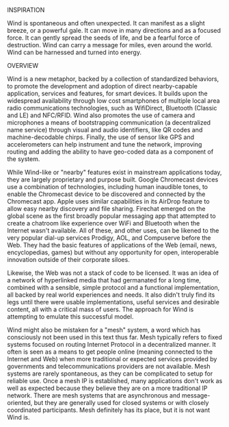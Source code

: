 
INSPIRATION

Wind is spontaneous and often unexpected. It can manifest as a slight breeze, or a powerful gale. It can move in many directions and as a focused force. It can gently spread the seeds of life, and be a fearful force of destruction. Wind can carry a message for miles, even around the world. Wind can be harnessed and turned into energy.

OVERVIEW

Wind is a new metaphor, backed by a collection of standardized behaviors, to promote the development and adoption of direct nearby-capable application, services and features, for smart devices. It builds upon the widespread availability through low cost smartphones of multiple local area radio communications technologies, such as WifiDirect, Bluetooth (Classic and LE) and NFC/RFID. Wind also promotes the use of camera and microphones a means of bootstrapping communication (a decentralized name service) through visual and audio identifiers, like QR codes and machine-decodable chirps. Finally, the use of sensor like GPS and accelerometers can help instrument and tune the network, improving routing and adding the ability to have geo-coded data as a component of the system.

While Wind-like or "nearby" features exist in mainstream applications today, they are largely proprietary and purpose built. Google Chromecast devices use a combination of technologies, including human inaudible tones, to enable the Chromecast device to be discovered and connected by the Chromecast app. Apple uses similar capabilities in its AirDrop feature to allow easy nearby discovery and file sharing. Firechat emerged on the global scene as the first broadly popular messaging app that attempted to create a chatroom like experience over WiFi and Bluetooth when the Internet wasn't available. All of these, and other uses, can be likened to the very popular dial-up services Prodigy, AOL, and Compuserve before the Web. They had the basic features of applications of the Web (email, news, encyclopedias, games) but without any opportunity for open, interoperable innovation outside of their corporate siloes.

Likewise, the Web was not a stack of code to be licensed. It was an idea of a network of hyperlinked media that had germanated for a long time, combined with a sensible, simple protocol and a functional implementation, all backed by real world experiences and needs. It also didn't truly find its legs until there were usable implementations, useful services and desirable content, all with a critical mass of users. The approach for Wind is attempting to emulate this successful model.

Wind might also be mistaken for a "mesh" system, a word which has consciously not been used in this text thus far. Mesh typically refers to fixed systems focused on routing Internet Protocol in a decentralized manner. It often is seen as a means to get people online (meaning connected to the Internet and Web) when more traditional or expected services provided by governments and telecommunications providers are not available. Mesh systems are rarely spontaneous, as they can be complicated to setup for reliable use. Once a mesh IP is established, many applications don't work as well as expected because they believe they are on a more traditional IP network. There are mesh systems that are asynchronous and message-oriented, but they are generally used for closed systems or with closely coordinated participants. Mesh definitely has its place, but it is not want Wind is.

